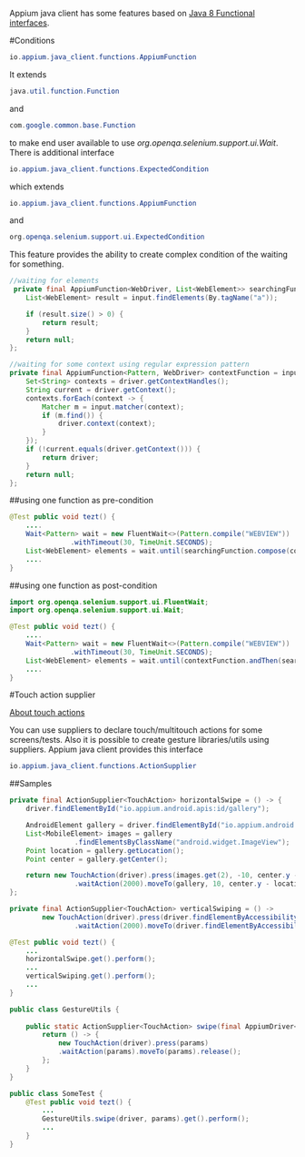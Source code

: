 Appium java client has some features based on [Java 8 Functional interfaces](https://www.oreilly.com/learning/java-8-functional-interfaces).

#Conditions

```java
io.appium.java_client.functions.AppiumFunction
```
It extends 
```java 
java.util.function.Function
```
and 
```java
com.google.common.base.Function
```
to make end user available to use _org.openqa.selenium.support.ui.Wait_. There is additional interface 
```java
io.appium.java_client.functions.ExpectedCondition
```
which extends 
```java
io.appium.java_client.functions.AppiumFunction
``` 

and

```java
org.openqa.selenium.support.ui.ExpectedCondition
```

This feature provides the ability to create complex condition of the waiting for something.
  
```java
//waiting for elements
 private final AppiumFunction<WebDriver, List<WebElement>> searchingFunction = input -> {
    List<WebElement> result = input.findElements(By.tagName("a"));

    if (result.size() > 0) {
        return result;
    }
    return null;
};

//waiting for some context using regular expression pattern
private final AppiumFunction<Pattern, WebDriver> contextFunction = input -> {
    Set<String> contexts = driver.getContextHandles();
    String current = driver.getContext();
    contexts.forEach(context -> {
        Matcher m = input.matcher(context);
        if (m.find()) {
            driver.context(context);
        }
    });
    if (!current.equals(driver.getContext())) {
        return driver;
    }
    return null;
};
```

##using one function as pre-condition

```java
@Test public void tezt() {
    ....
    Wait<Pattern> wait = new FluentWait<>(Pattern.compile("WEBVIEW"))
               .withTimeout(30, TimeUnit.SECONDS);
    List<WebElement> elements = wait.until(searchingFunction.compose(contextFunction));    
    ....
}
```

##using one function as post-condition

```java
import org.openqa.selenium.support.ui.FluentWait;
import org.openqa.selenium.support.ui.Wait;

@Test public void tezt() {
    ....
    Wait<Pattern> wait = new FluentWait<>(Pattern.compile("WEBVIEW"))
               .withTimeout(30, TimeUnit.SECONDS);
    List<WebElement> elements = wait.until(contextFunction.andThen(searchingFunction));    
    ....
}
```

#Touch action supplier

[About touch actions](https://github.com/appium/java-client/blob/master/docs/Touch-actions.md)

You can use suppliers to declare touch/multitouch actions for some screens/tests. Also it is possible to 
create gesture libraries/utils using suppliers. Appium java client provides this interface

```java
io.appium.java_client.functions.ActionSupplier
``` 

##Samples

```java
private final ActionSupplier<TouchAction> horizontalSwipe = () -> {
    driver.findElementById("io.appium.android.apis:id/gallery");

    AndroidElement gallery = driver.findElementById("io.appium.android.apis:id/gallery");
    List<MobileElement> images = gallery
                .findElementsByClassName("android.widget.ImageView");
    Point location = gallery.getLocation();
    Point center = gallery.getCenter();

    return new TouchAction(driver).press(images.get(2), -10, center.y - location.y)
                .waitAction(2000).moveTo(gallery, 10, center.y - location.y).release();
};

private final ActionSupplier<TouchAction> verticalSwiping = () ->
        new TouchAction(driver).press(driver.findElementByAccessibilityId("Gallery"))
                .waitAction(2000).moveTo(driver.findElementByAccessibilityId("Auto Complete")).release();

@Test public void tezt() {
    ...
    horizontalSwipe.get().perform();
    ...
    verticalSwiping.get().perform();   
    ...
}
```

```java
public class GestureUtils {
    
    public static ActionSupplier<TouchAction> swipe(final AppiumDriver<?> driver, final params) {
        return () -> {
            new TouchAction(driver).press(params)
            .waitAction(params).moveTo(params).release();
        };
    }    
}

public class SomeTest {
    @Test public void tezt() {
        ...
        GestureUtils.swipe(driver, params).get().perform();
        ...
    }
}

```